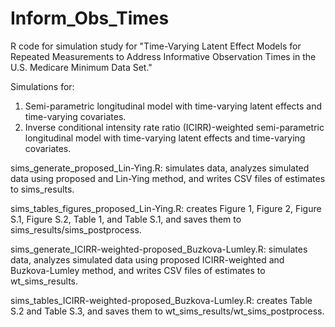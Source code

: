 # Inform_Obs_Times
R code for simulation study for "Time-Varying Latent Effect Models for Repeated Measurements to Address Informative Observation Times in the U.S. Medicare Minimum Data Set."

Simulations for:
1. Semi-parametric longitudinal model with time-varying latent effects and time-varying covariates.
2. Inverse conditional intensity rate ratio (ICIRR)-weighted semi-parametric longitudinal model with time-varying latent effects and time-varying covariates.

sims_generate_proposed_Lin-Ying.R: simulates data, analyzes simulated data using proposed and Lin-Ying method, and writes CSV files of estimates to sims_results.

sims_tables_figures_proposed_Lin-Ying.R: creates Figure 1, Figure 2, Figure S.1, Figure S.2, Table 1, and Table S.1, and saves them to sims_results/sims_postprocess.

sims_generate_ICIRR-weighted-proposed_Buzkova-Lumley.R: simulates data, analyzes simulated data using proposed ICIRR-weighted and Buzkova-Lumley method, and writes CSV files of estimates to wt_sims_results.

sims_tables_ICIRR-weighted-proposed_Buzkova-Lumley.R: creates Table S.2 and Table S.3, and saves them to wt_sims_results/wt_sims_postprocess.



